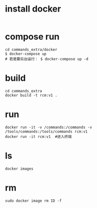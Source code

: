 <!-- https://blog.csdn.net/pushiqiang/article/details/78682323 -->


# install docker 

```

```

# compose run
```
cd commands_extra/docker 
$ docker-compose up
# 若是要后台运行： $ docker-compose up -d
```

# build 
```
cd commands_extra
docker build -t rcm:v1 .
```


# run
```
docker run -it -v /commands:/commands -v /tools/commands:/tools/commands rcm:v1  
docker run -it rcm:v1  #进入终端
```


# ls
```
docker images
```

# rm
```
sudo docker image rm ID -f
```


